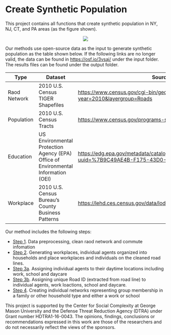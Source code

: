 # Create Synthetic Population

This project contains all functions that create synthetic population in NY, NJ, CT, and PA areas (as the figure shown). 
<p align="center">
  
  <img  src="https://github.com/njiang8/Create_Synthetic_Population/blob/master/Study_Area.png">

 </p>

Our methods use open-source data as the input to generate synthetic population as the table shown below. If the following links are no longer valid, the data can be found in https://osf.io/3vsaj/ under the input folder. The results files can be found under the output folder.

|      Type     |     Dataset   | Source |
| ------------- | ------------- | ------------ |
| Raod Network | 2010 U.S. Census TIGER Shapefiles  | https://www.census.gov/cgi-bin/geo/shapefiles/index.php?year=2010&layergroup=Roads |
|  Population  | 2010 U.S. Census Tracts  | https://www.census.gov/programs-surveys/geography.html |
|  Education   |US Environmental Protection Agency (EPA) Office of Environmental Information (OEI) | https://edg.epa.gov/metadata/catalog/search/resource/details.page?uuid=%7B9C49AE4B-F175-43D0-BCC6-A928FF54C329%7D |
|  Workplace   |2010 U.S. Census Bureau’s County Business Patterns | https://lehd.ces.census.gov/data/lodes/LODES7/ |


Our method includes the following steps:
* [Step 1](https://github.com/njiang8/Create_Synthetic_Population/blob/master/0_Data_Preprocessing.ipynb). Data preprocessing, clean raod network and commute infomation
* [Step 2](https://github.com/njiang8/Create_Synthetic_Population/blob/master/1_Creat_Individuals.ipynb).	Generating workplaces, individual agents organized into households and place workplaces and  individuals on the cleaned road lines. 
* [Step 3a](https://github.com/njiang8/Create_Synthetic_Population/blob/master/2_Assign_Kids_School_Daycare_Unique_IDs.ipynb).	Assigning individual agents to their daytime locations including work, school and daycare
* [Step 3b](https://github.com/njiang8/Create_Synthetic_Population/blob/master/3_Assign%20RID.ipynb).  Assigning unique Road ID (extracted from road line) to individual agents, work loactions, school and daycare.
* [Step 4](https://github.com/njiang8/Create_Synthetic_Population/blob/master/4_Create_Networks.ipynb).	Creating individual networks representing group membership in a family or other household type and either a work or school

This project is supported by the Center for Social Complexity at George Mason University and the Defense Threat Reduction Agency (DTRA) under Grant number HDTRA1-16-0043. The opinions, findings, conclusions or recommendations expressed in this work are those of the researchers and do not necessarily reflect the views of the sponsors.
